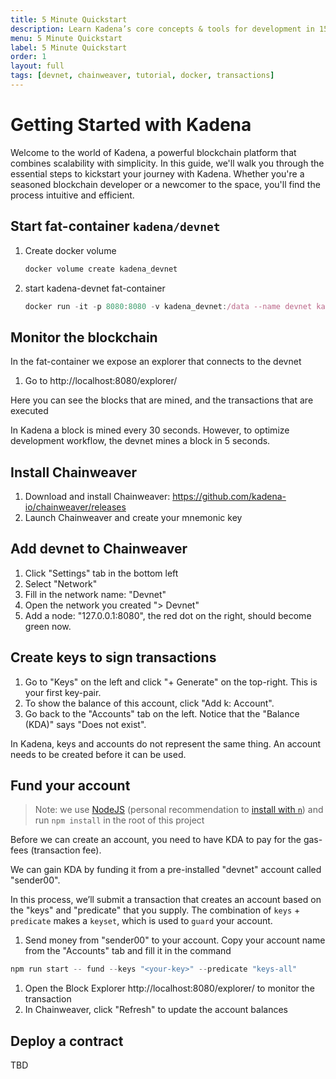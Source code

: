 ```yaml
---
title: 5 Minute Quickstart
description: Learn Kadena’s core concepts & tools for development in 15 minutes
menu: 5 Minute Quickstart
label: 5 Minute Quickstart
order: 1
layout: full
tags: [devnet, chainweaver, tutorial, docker, transactions]
---
```


# Getting Started with Kadena

Welcome to the world of Kadena, a powerful blockchain platform that combines
scalability with simplicity. In this guide, we'll walk you through the essential
steps to kickstart your journey with Kadena. Whether you're a seasoned
blockchain developer or a newcomer to the space, you'll find the process
intuitive and efficient.

## Start fat-container `kadena/devnet`

1. Create docker volume

   ```jsx
   docker volume create kadena_devnet
   ```

2. start kadena-devnet fat-container

   ```jsx
   docker run -it -p 8080:8080 -v kadena_devnet:/data --name devnet kadena/devnet
   ```

## Monitor the blockchain

In the fat-container we expose an explorer that connects to the devnet

1. Go to http://localhost:8080/explorer/

Here you can see the blocks that are mined, and the transactions that are
executed

In Kadena a block is mined every 30 seconds. However, to optimize development
workflow, the devnet mines a block in 5 seconds.

## Install Chainweaver

1. Download and install Chainweaver:
   https://github.com/kadena-io/chainweaver/releases
2. Launch Chainweaver and create your mnemonic key

## Add devnet to Chainweaver

1. Click "Settings" tab in the bottom left
2. Select "Network"
3. Fill in the network name: "Devnet"
4. Open the network you created "> Devnet"
5. Add a node: "127.0.0.1:8080", the red dot on the right, should become green
   now.

## Create keys to sign transactions

1. Go to "Keys" on the left and click "+ Generate" on the top-right. This is
   your first key-pair.
2. To show the balance of this account, click "Add k: Account".
3. Go back to the "Accounts" tab on the left. Notice that the "Balance (KDA)"
   says "Does not exist".

In Kadena, keys and accounts do not represent the same thing. An account needs
to be created before it can be used.

## Fund your account

> Note: we use [NodeJS](https://nodejs.dev/en/learn/how-to-install-nodejs/)
> (personal recommendation to
> [install with `n`](https://github.com/tj/n#readme)) and run `npm install` in
> the root of this project

Before we can create an account, you need to have KDA to pay for the gas-fees
(transaction fee).

We can gain KDA by funding it from a pre-installed "devnet" account called
"sender00".

In this process, we’ll submit a transaction that creates an account based on the
"keys" and "predicate" that you supply. The combination of `keys` + `predicate`
makes a `keyset`, which is used to `guard` your account.

1. Send money from "sender00" to your account. Copy your account name from the
   "Accounts" tab and fill it in the command

```jsx
npm run start -- fund --keys "<your-key>" --predicate "keys-all"
```

1. Open the Block Explorer http://localhost:8080/explorer/ to monitor the
   transaction
2. In Chainweaver, click "Refresh" to update the account balances

## Deploy a contract

TBD
